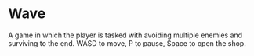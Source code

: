 # Wave
A game in which the player is tasked with avoiding multiple enemies and surviving to the end.  WASD to move, P to pause, Space to open the shop.
